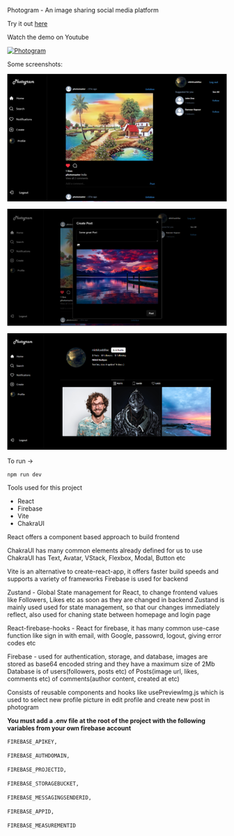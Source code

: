 Photogram - An image sharing social media platform

Try it out [here](https://photogram-eight.vercel.app/)

<!-- ![Demo Video](https://youtu.be/O-jrVEzI-ZU) -->

Watch the demo on Youtube

[![Photogram](http://img.youtube.com/vi/O-jrVEzI-ZU/0.jpg)](http://www.youtube.com/watch?v=O-jrVEzI-ZU "Photogram")

<!-- ![Home Page](public/readme1.png) -->

Some screenshots:

![Home Page](public/readme1.png)

![Create Post](public/readme2.png)

![Profile Page](public/readme3.png)

To run -> 
```
npm run dev
```

Tools used for this project
- React
- Firebase
- Vite
- ChakraUI

React offers a component based approach to build frontend


ChakraUI has many common elements already defined for us to use
ChakraUI has Text, Avatar, VStack, Flexbox, Modal, Button etc


Vite is an alternative to create-react-app, it offers faster build speeds and supports a variety of frameworks
Firebase is used for backend


Zustand - Global State management for React, to change frontend values like Followers, Likes etc as soon as they are changed in backend
Zustand is mainly used used for state management, so that our changes immediately reflect, also used for chaning state between homepage and login page 

React-firebase-hooks - React for firebase, it has many common use-case function like sign in with email, with Google, passowrd, logout, giving error codes etc

Firebase - used for authentication, storage, and database, images are stored as base64 encoded string and they have a maximum size of 2Mb
Database is of users(followers, posts etc)
of Posts(image url, likes, comments etc)
of comments(author content, created at etc)

Consists of reusable components and hooks like usePreviewImg.js which is used to select new profile picture in edit profile and create new post in photogram

**You must add a .env file at the root of the project with the following variables from your own firebase account**

```
FIREBASE_APIKEY,

FIREBASE_AUTHDOMAIN,

FIREBASE_PROJECTID,

FIREBASE_STORAGEBUCKET,

FIREBASE_MESSAGINGSENDERID,

FIREBASE_APPID,

FIREBASE_MEASUREMENTID
```